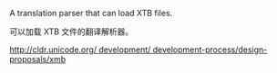 A translation parser that can load XTB files.

可以加载 XTB 文件的翻译解析器。

[http://cldr.unicode.org/ development/
development-process/design-proposals/xmb](http://cldr.unicode.org/development/development-process/design-proposals/xmb)